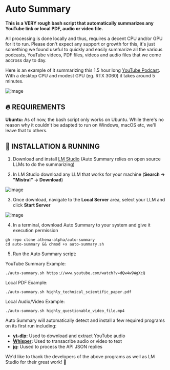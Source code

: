 # Auto Summary
**This is a VERY rough bash script that automatically summarizes any YouTube link or local PDF, audio or video file.**

All processing is done locally and thus, requires a decent CPU and/or GPU for it to run. Please don't expect any support or growth for this, it's just something we found useful to quickly and easily summarize all the various podcasts, YouTube videos, PDF files, videos and audio files that we come accross day to day.

Here is an example of it summarizing this 1.5 hour long [YouTube Podcast](https://www.youtube.com/watch?v=NOD4IBv5Oys). With a desktop CPU and modest GPU (eg. RTX 3060) it takes around 5 minutes.

![image](https://github.com/athena-alpha/auto-summary/assets/97640728/d5ef8808-24a0-48c8-bcb7-d6150a203eea)

## 🔥 REQUIREMENTS
**Ubuntu:** As of now, the bash script only works on Ubuntu. While there's no reason why it couldn't be adapted to run on Windows, macOS etc, we'll leave that to others.

## 🚀 INSTALLATION & RUNNING
1. Download and install [LM Studio](https://lmstudio.ai/) (Auto Summary relies on open source LLMs to do the summarizing)

2. In LM Studio download any LLM that works for your machine (**Search -> "Mistral" -> Download**)

![image](https://github.com/athena-alpha/auto-summary/assets/97640728/8f2e6b59-40f7-4659-9425-7be409ce9a88)

3. Once download, navigate to the **Local Server** area, select your LLM and click **Start Server**

![image](https://github.com/athena-alpha/auto-summary/assets/97640728/8a847d96-9faf-4ca7-934d-d7f96eecaff3)

4. In a terminal, download Auto Summary to your system and give it execution permission

```shell
gh repo clone athena-alpha/auto-summary
cd auto-summary && chmod +x auto-summary.sh
```

5. Run the Auto Summary script:

YouTube Summary Example:
```shell
./auto-summary.sh https://www.youtube.com/watch?v=dQw4w9WgXcQ
```

Local PDF Example:
```shell
./auto-summary.sh highly_technical_scientific_paper.pdf
```

Local Audio/Video Example:
```shell
./auto-summary.sh highly_questionable_video_file.mp4
```

Auto Summary will automatically detect and install a few required programs on its first run including:
- **[yt-dlp](https://github.com/yt-dlp/yt-dlp):** Used to download and extract YouTube audio
- **[Whisper](https://github.com/openai/whisper):** Used to transacribe audio or video to text
- **[jq](https://jqlang.github.io/jq/):** Uused to process the API JSON replies

We'd like to thank the developers of the above programs as well as LM Studio for their great work! 🧡
